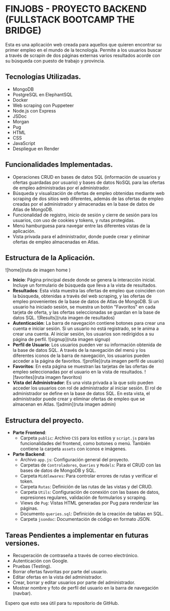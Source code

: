 # FINJOBS  -  PROYECTO BACKEND (FULLSTACK BOOTCAMP THE BRIDGE)

Esta es una aplicación web creada para aquellos que quieren encontrar su primer empleo en el mundo de la tecnología. Permite a los usuarios buscar a través de scrapin de dos páginas externas varios resultados acorde con su búsqueda con puesto de trabajo y provincia.


## Tecnologías Utilizadas.
- MongoDB
- PostgreSQL en ElephantSQL
- Docker
- Web scraping con Puppeteer
- Node.js con Express
- JSDoc
- Morgan
- Pug
- HTML
- CSS
- JavaScript
- Despliegue en Render

## Funcionalidades Implementadas.
- Operaciones CRUD en bases de datos SQL (información de usuarios y ofertas guardadas por usuario) y bases de datos NoSQL para las ofertas de empleo administradas por el administrador.
- Búsqueda y visualización de ofertas de empleo obtenidas mediante web scraping de dos sitios web diferentes, además de las ofertas de empleo creadas por el administrador y almacenadas en la base de datos de Atlas de MongoDB.
- Funcionalidad de registro, inicio de sesión y cierre de sesión para los usuarios, con uso de cookies y tokens, y rutas protegidas.
- Menú hamburguesa para navegar entre las diferentes vistas de la aplicación.
- Vista privada para el administrador, donde puede crear y eliminar ofertas de empleo almacenadas en Atlas.


## Estructura de la Aplicación.
![home](ruta de imagen home )
- **Inicio**: Página principal desde donde se genera la interacción inicial. Incluye un formulario de búsqueda que lleva a la vista de resultados.
- **Resultados**: Esta vista muestra las ofertas de empleo que coinciden con la búsqueda, obtenidas a través del web scraping, y las ofertas de empleo provenientes de la base de datos de Atlas de MongoDB. Si un usuario ha iniciado sesión, se muestra un botón "Favoritos" en cada tarjeta de oferta, y las ofertas seleccionadas se guardan en la base de datos SQL.
![Results](ruta imagen de resultados)
- **Autenticación**: La barra de navegación contiene botones para crear una cuenta e iniciar sesión. Si un usuario no está registrado, se le anima a crear una cuenta. Al iniciar sesión, los usuarios son redirigidos a su página de perfil.
![signup](ruta imagen signup)
- **Perfil de Usuario**: Los usuarios pueden ver su información obtenida de la base de datos SQL. A través de la navegación del menú y los diferentes iconos de la barra de navegación, los usuarios pueden acceder a la página de favoritos.
![profile](ruta imagen perfil de usuario)
- **Favoritos**: En esta página se muestran las tarjetas de las ofertas de empleo seleccionadas por el usuario en la vista de resultados.
![favorites](ruta imagen favoritos)
- **Vista del Administrador**: Es una vista privada a la que solo pueden acceder los usuarios con rol de administrador al iniciar sesión. El rol de administrador se define en la base de datos SQL. En esta vista, el administrador puede crear y eliminar ofertas de empleo que se almacenan en Atlas.
![admin](ruta imagen admin)

## Estructura del proyecto.
- **Parte Frontend**:
  - Carpeta `public`: Archivo `CSS` para los estilos y `script.js` para las funcionalidades del frontend, como botones o menú. También contiene la carpeta `assets` con iconos e imágenes.
- **Parte Backend**:
  - Archivo `app.js`: Configuración general del proyecto.
  - Carpetas de `Controladores`, `Queries` y `Models`: Para el CRUD con las bases de datos de MongoDB y SQL.
  - Carpeta `Middlewares`: Para controlar errores de rutas y verificar el token.
  - Carpeta `Rutas`: Definición de las rutas de las vistas y del CRUD.
  - Carpeta `Utils`: Configuración de conexión con las bases de datos, expresiones regulares, validación de formularios y scraping.
  - Views de `Pug`: Vistas HTML generadas por Pug para renderizar las páginas.
  - Documento `queries.sql`: Definición de la creación de tablas en SQL.
  - Carpeta `jsondoc`: Documentación de código en formato JSON.

## Tareas Pendientes a implementar en futuras versiones.
- Recuperación de contraseña a través de correo electrónico.
- Autenticación con Google.
- Pruebas (Testing).
- Borrar ofertas favoritas por parte del usuario.
- Editar ofertas en la vista del administrador.
- Crear, borrar y editar usuarios por parte del administrador.
- Mostrar nombre y foto de perfil del usuario en la barra de navegación (navbar).

Espero que esto sea útil para tu repositorio de GitHub.


